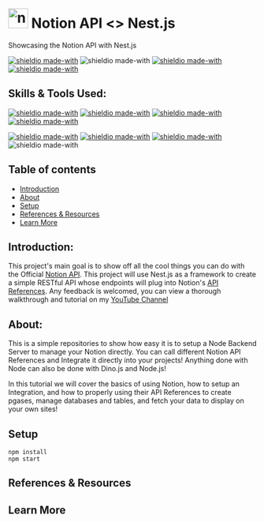 # <h1 align="left"><a href="https://notion.com" target="_blank" rel="noreferrer"> <img src="https://static.cdnlogo.com/logos/n/50/notion.svg" alt="notion" width="40" height="40"/></a>   Notion API <> Nest.js </h1>
Showcasing the Notion API with Nest.js

[![shieldio made-with](https://img.shields.io/badge/Tag-v1.0.1-green)]() ![shieldio made-with](https://img.shields.io/badge/ProjectType-API%20Showcase-purple?logo=google-scholar&logoColor=white) [![shieldio made-with](https://img.shields.io/badge/Status-Completed-darkgreen)]() [![shieldio made-with](https://img.shields.io/badge/Hours_Log-14%20Hours-black)]() 

## Skills & Tools Used:

[![shieldio made-with](https://img.shields.io/badge/Nest.js-black?logo=nestjs&style=for-the-badge)](https://nodejs.org/)
[![shieldio made-with](https://img.shields.io/badge/Firebase-black?logo=firebase&style=for-the-badge)](https://www.firebase.com/)
[![shieldio made-with](https://img.shields.io/badge/NPM-black?logo=npm&style=for-the-badge)](https://www.npmjs.com/)
[![shieldio made-with](https://img.shields.io/badge/Notion-black?logo=notion&style=for-the-badge)](https://notion.com/)

[![shieldio made-with](https://img.shields.io/badge/Visual%20Studio%20Code-blue?logoColor=white&logo=visual-studio-code&style=for-the-badge)](https://code.visualstudio.com/)
[![shieldio made-with](https://img.shields.io/badge/Git--Fork-blue?logoColor=white&logo=git&style=for-the-badge)](https://git-fork.com/)
[![shieldio made-with](https://img.shields.io/badge/FireFox-blue?logoColor=white&logo=firefox&style=for-the-badge)](https://firefox.com/)
![shieldio made-with](https://img.shields.io/badge/Mac%20OS-FF8700?logo=apple&logoColor=white&style=for-the-badge)

## Table of contents
- [Introduction](#introduction)
- [About](#about)
- [Setup](#setup)
- [References & Resources](#references-resources)
- [Learn More](#learn-more)

## Introduction:

This project's main goal is to show off all the cool things you can do with the Official [Notion API](https://developers.notion.com/). This project will use Nest.js as a framework to create a simple RESTful API whose endpoints will plug into Notion's [API References](https://developers.notion.com/reference/intro). Any feedback is welcomed, you can view a thorough walkthrough and tutorial on my [YouTube Channel](https://www.youtube.com/channel/UCHVRUE0xfE_HejIQp7DALlw)

## About:

This is a simple repositories to show how easy it is to setup a Node Backend Server to manage your Notion directly. You can call different Notion API References and Integrate it directly into your projects! Anything done with Node can also be done with Dino.js and Node.js! 

In this tutorial we will cover the basics of using Notion, how to setup an Integration, and how to properly using their API References to create pgases, manage databases and tables, and fetch your data to display on your own sites!

## Setup

``` 
npm install
npm start
```
  
## References & Resources
## Learn More
  
